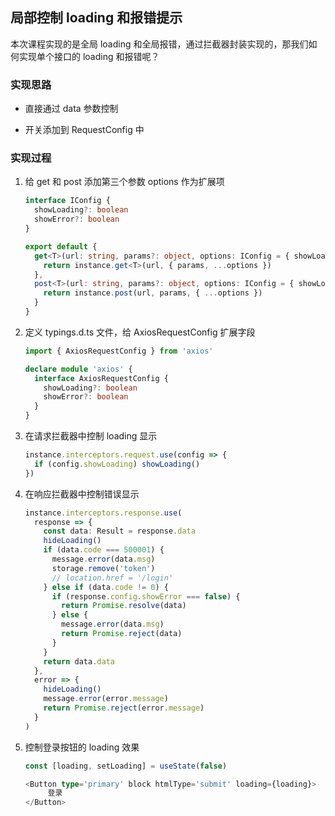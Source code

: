 ## 局部控制 loading 和报错提示

本次课程实现的是全局 loading 和全局报错，通过拦截器封装实现的，那我们如何实现单个接口的 loading 和报错呢？

### 实现思路

- 直接通过 data 参数控制

- 开关添加到 RequestConfig 中

### 实现过程

1. 给 get 和 post 添加第三个参数 options 作为扩展项

   ```ts
   interface IConfig {
     showLoading?: boolean
     showError?: boolean
   }

   export default {
     get<T>(url: string, params?: object, options: IConfig = { showLoading: true, showError: true }) {
       return instance.get<T>(url, { params, ...options })
     },
     post<T>(url: string, params?: object, options: IConfig = { showLoading: true, showError: true }): Promise<T> {
       return instance.post(url, params, { ...options })
     }
   }
   ```

2. 定义 typings.d.ts 文件，给 AxiosRequestConfig 扩展字段

   ```ts
   import { AxiosRequestConfig } from 'axios'

   declare module 'axios' {
     interface AxiosRequestConfig {
       showLoading?: boolean
       showError?: boolean
     }
   }
   ```

3. 在请求拦截器中控制 loading 显示

   ```ts
   instance.interceptors.request.use(config => {
     if (config.showLoading) showLoading()
   })
   ```

4. 在响应拦截器中控制错误显示

   ```ts
   instance.interceptors.response.use(
     response => {
       const data: Result = response.data
       hideLoading()
       if (data.code === 500001) {
         message.error(data.msg)
         storage.remove('token')
         // location.href = '/login'
       } else if (data.code != 0) {
         if (response.config.showError === false) {
           return Promise.resolve(data)
         } else {
           message.error(data.msg)
           return Promise.reject(data)
         }
       }
       return data.data
     },
     error => {
       hideLoading()
       message.error(error.message)
       return Promise.reject(error.message)
     }
   )
   ```

5. 控制登录按钮的 loading 效果

   ```ts
   const [loading, setLoading] = useState(false)

   <Button type='primary' block htmlType='submit' loading={loading}>
        登录
   </Button>
   ```
